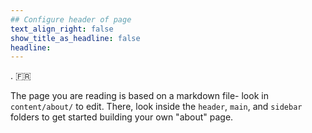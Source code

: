 ```yaml
---
## Configure header of page
text_align_right: false
show_title_as_headline: false
headline: 
---
```


<!-- this is a subheadline -->
. :fr: 

The page you are reading is based on a markdown file- look in `content/about/` to edit. There, look inside the `header`, `main`, and `sidebar` folders to get started building your own "about" page.